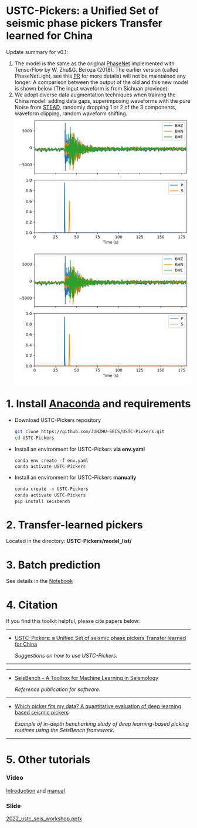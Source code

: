 # USTC-Pickers: a Unified Set of seismic phase pickers Transfer learned for China

Update summary for v0.1:
1. The model is the same as the original [PhaseNet](https://github.com/AI4EPS/PhaseNet/blob/master/phasenet/model.py) implemented with TensorFlow by W. Zhu&G. Beroza (2018). The earlier version (called PhaseNetLight, see this [PR](https://github.com/seisbench/seisbench/pull/158) for more details) will not be maintained any longer. A comparison between the output of the old and this new model is shown below (The input waveform is from Sichuan province).
2. We adopt diverse data augmentation techniques when training the China model: adding data gaps, superimposing waveforms with the pure Noise from [STEAD](https://github.com/smousavi05/STEAD), randomly dropping 1 or 2 of the 3 components, waveform clipping, random waveform shifting.
![old](https://raw.githubusercontent.com/JUNZHU-SEIS/USTC-Pickers/main/demo/figure/test.png)
![new](./demo/figure/Sichuan_New_model.png)

# 1. Install [Anaconda](https://www.anaconda.com/) and requirements

* Download USTC-Pickers repository

  ```bash
  git clone https://github.com/JUNZHU-SEIS/USTC-Pickers.git
  cd USTC-Pickers
  ```

* Install an environment for USTC-Pickers **via env.yaml**

  ```
  conda env create -f env.yaml
  conda activate USTC-Pickers
  ```
  
* Install an environment for USTC-Pickers **manually**

  ```bash
  conda create -n USTC-Pickers
  conda activate USTC-Pickers
  pip install seisbench
  ```
  

# 2. Transfer-learned pickers

Located in the directory: **USTC-Pickers/model_list/**

# 3. Batch prediction

See details in the [Notebook](https://github.com/JUNZHU-SEIS/USTC-Pickers/blob/main/demo/demo_pick.ipynb)

# 4. Citation
If you find this toolkit helpful, please cite papers below:

---

* [USTC-Pickers: a Unified Set of seismic phase pickers Transfer learned for China](https://www.equsci.org.cn/article/doi/10.1016/j.eqs.2023.03.001?pageType=en)

  _Suggestions on how to use USTC-Pickers._
---

---

* [SeisBench - A Toolbox for Machine Learning in Seismology](https://doi.org/10.1785/0220210324)

  _Reference publication for software._

---

* [Which picker fits my data? A quantitative evaluation of deep learning based seismic pickers](https://doi.org/10.1029/2021JB023499)

  _Example of in-depth bencharking study of deep learning-based picking routines using the SeisBench framework._

---
# 5. Other tutorials
### Video
[Introduction](https://www.koushare.com/video/videodetail/31654) and [manual](https://www.koushare.com/video/videodetail/31655)
### Slide
[2022_ustc_seis_workshop.pptx](http://home.ustc.edu.cn/~zhujun2316/paper/2022_ustc_seis_workshop.pptx)